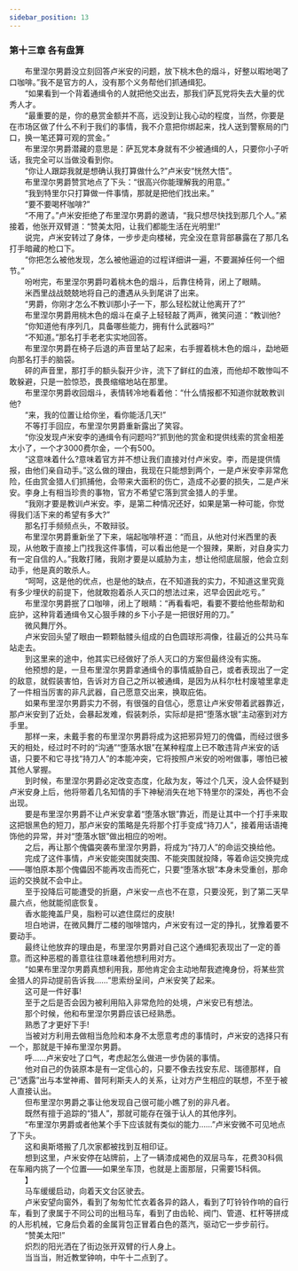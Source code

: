 ```yaml
---
sidebar_position: 13
---
```

### 第十三章 各有盘算  


　　布里涅尔男爵没立刻回答卢米安的问题，放下桃木色的烟斗，好整以暇地喝了口咖啡。”我不是官方的人，没有那个义务帮他们抓通缉犯。  
　　“如果看到一个背着通缉令的人就把他交出去，那我们萨瓦党将失去大量的优秀人才。  
　　“最重要的是，你的悬赏金额并不高，远没到让我心动的程度，当然，你要是在市场区做了什么不利于我们的事情，我不介意把你绑起来，找人送到警察局的门口，换一笔还算可观的赏金。”  
　　布里涅尔男爵潜藏的意思是：萨瓦党本身就有不少被通缉的人，只要你小子听话，我完全可以当做没看到你。  
　　“你让人跟踪我就是想确认我打算做什么?”卢米安“恍然大悟”。  
　　布里涅尔男爵赞赏地点了下头：“很高兴你能理解我的用意。”  
　　“我到特里尔只打算做一件事情，那就是把他们找出来。”  
　　“要不要喝杯咖啡?”  
　　“不用了。”卢米安拒绝了布里涅尔男爵的邀请，“我只想尽快找到那几个人。”紧接着，他张开双臂道：“赞美太阳，让我们都能生活在光明里!”  
　　说完，卢米安转过了身体，一步步走向楼梯，完全没在意背部暴露在了那几名打手暗藏的枪口下。  
　　“你把怎么被他发现，怎么被他逼迫的过程详细讲一遍，不要漏掉任何一个细节。”  
　　吩咐完，布里涅尔男爵叼着桃木色的烟斗，后靠住椅背，闭上了眼睛。  
　　米西里战战兢兢地将自己的遭遇从头到尾讲了出来。  
　　“男爵，你刚才怎么不教训那小子一下，那么轻松就让他离开了?”  
　　布里涅尔男爵用桃木色的烟斗在桌子上轻轻敲了两声，微笑问道：“教训他?  
　　“你知道他有序列几，具备哪些能力，拥有什么武器吗?”  
　　“不知道。”那名打手老老实实地回答。  
　　布里涅尔男爵在椅子后退的声音里站了起来，右手握着桃木色的烟斗，勐地砸向那名打手的脑袋。  
　　砰的声音里，那打手的额头裂开少许，流下了鲜红的血液，而他却不敢惨叫不敢躲避，只是一脸惊恐，畏畏缩缩地站在那里。  
　　布里涅尔男爵收回烟斗，表情转冷地看着他：“什么情报都不知道你就敢教训他?  
　　“来，我的位置让给你坐，看你能活几天!”  
　　不等打手回应，布里涅尔男爵重新露出了笑容。  
　　“你没发现卢米安李的通缉令有问题吗?”抓到他的赏金和提供线索的赏金相差太小了，一个才3000费尔金，一个有500。  
　　“这意味着什么?意味着官方并不想让我们直接对付卢米安。李，而是提供情报，由他们亲自动手。”这么做的理由，我现在只能想到两个，一是卢米安李非常危险，任由赏金猎人们抓捕他，会带来大面积的伤亡，造成不必要的损失，二是卢米安。李身上有相当珍贵的事物，官方不希望它落到赏金猎人的手里。  
　　“我刚才要是教训卢米安。李，是第二种情况还好，如果是第一种可能，你觉得我们活下来的希望有多大?”  
　　那名打手频频点头，不敢辩驳。  
　　布里涅尔男爵重新坐了下来，端起咖啡杯道：“而且，从他对付米西里的表现，从他敢于直接上门找我这件事情，可以看出他是一个狠辣，果断，对自身实力有一定自信的人。”我敢打赌，我刚才要是以威胁为主，想让他彻底屈服，他会立刻动手，他是真的敢杀人。  
　　“呵呵，这是他的优点，也是他的缺点，在不知道我的实力，不知道这里究竟有多少埋伏的前提下，他就敢抱着杀人灭口的想法过来，迟早会因此吃亏。”  
　　布里涅尔男爵抿了口咖啡，闭上了眼睛：“再看看吧，看要不要给他些帮助和庇护，这种背着通缉令又心狠手辣的乡下小子是一把很好用的刀。”  
　　微风舞厅外。  
　　卢米安回头望了眼由一颗颗骷髅头组成的白色圆球形凋像，往最近的公共马车站走去。  
　　到这里来的途中，他其实已经做好了杀人灭口的方案但最终没有实施。  
　　他预想的是，一旦布里涅尔男爵拿通缉令的事情威胁自己，或者表现出了一定的敌意，就假装害怕，告诉对方自己之所以被通缉，是因为从科尔杜村废墟里拿走了一件相当厉害的非凡武器，自己愿意交出来，换取庇佑。  
　　如果布里涅尔男爵实力不弱，有很强的自信心，愿意让卢米安带着武器靠近，那卢米安到了近处，会暴起发难，假装刺杀，实际却是把“堕落水银”主动塞到对方手里。  
　　那样一来，未戴手套的布里涅尔男爵将成为这把邪异短刀的傀儡，而经过很多天的相处，经过时不时的“沟通”“堕落水银”在某种程度上已不敢违背卢米安的话语，只要不和它寻找“持刀人”的本能冲突，它将按照卢米安的吩咐做事，哪怕已被其他人掌握。  
　　到时候，布里涅尔男爵必定改变态度，化敌为友，等过个几天，没人会怀疑到卢米安身上后，他将带着几名知情的手下神秘消失在地下特里尔的深处，再也不会出现。  
　　要是布里涅尔男爵不让卢米安拿着“堕落水银”靠近，而是让其中一个打手来取这把银黑色的短刀，那卢米安的策略是先将那个打手变成“持刀人”，接着用话语掩饰他的异常，并对“堕落水银”做出相应的吩咐。  
　　之后，再让那个傀儡突袭布里涅尔男爵，将成为“持刀人”的命运交换给他。  
　　完成了这件事情，卢米安能突围就突围、不能突围就投降，等着命运交换完成——哪怕原本那个傀儡因不能再攻击而死亡，只要“堕落水银”本身未受重创，那命运的交换就不会中止。  
　　至于投降后可能遭受的折磨，卢米安一点也不在意，只要没死，到了第二天早晨六点，他就能彻底恢复。  
　　香水能掩盖尸臭，脂粉可以遮住腐烂的皮肤!  
　　坦白地讲，在微风舞厅二楼的咖啡馆内，卢米安有过一定的挣扎，犹豫着要不要动手。  
　　最终让他放弃的理由是，布里涅尔男爵对自己这个通缉犯表现出了一定的善意。而这种恶棍的善意往往意味着他想利用对方。  
　　“如果布里涅尔男爵真想利用我，那他肯定会主动地帮我遮掩身份，将某些赏金猎人的异动提前告诉我……”思索纷呈间，卢米安笑了起来。  
　　这可是一件好事!  
　　至于之后是否会因为被利用陷入非常危险的处境，卢米安已有想法。  
　　那个时候，他和布里涅尔男爵应该已经熟悉。  
　　熟悉了才更好下手!  
　　当被对方利用去做相当危险和本身不太愿意考虑的事情时，卢米安的选择只有一个，那就是干掉布里涅尔男爵。  
　　呼……卢米安吐了口气，考虑起怎么做进一步伪装的事情。  
　　他对自己的伪装原本是有一定信心的，只要不像去找安东尼、瑞德那样，自己“透露”出与本堂神甫、普阿利斯夫人的关系，让对方产生相应的联想，不至于被人直接认出。  
　　但布里涅尔男爵之事让他发现自己很可能小瞧了别的非凡者。  
　　既然有擅于追踪的“猎人”，那就可能存在强于认人的其他序列。  
　　“布里涅尔男爵或者他某个手下应该就有类似的能力……”卢米安微不可见地点了下头。  
　　这和奥斯塔搬了几次家都被找到互相印证。  
　　想到这里，卢米安停在站牌前，上了一辆漆成褐色的双层马车，花费30科佩在车厢内挑了一个位置——如果坐车顶，也就是上面那层，只需要15科佩。  
　　】  
　　马车缓缓启动，向着天文台区驶去。  
　　卢米安望向窗外，看到了匆匆忙忙衣着各异的路人，看到了叮铃铃作响的自行车，看到了隶属于不同公司的出租马车，看到了由齿轮、阀门、管道、杠杆等拼成的人形机械，它身后负着的金属背包正冒着白色的蒸汽，驱动它一步步前行。  
　　“赞美太阳!”  
　　炽烈的阳光洒在了街边张开双臂的行人身上。  
　　当当当，附近教堂钟响，中午十二点到了。  
